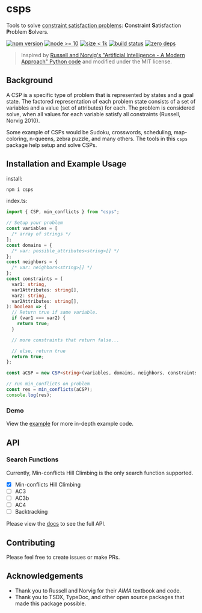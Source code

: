 # csps

Tools to solve [constraint satisfaction problems](https://en.wikipedia.org/wiki/Constraint_satisfaction_problem): **C**onstraint **S**atisfaction **P**roblem **S**olvers.

<a href="https://www.npmjs.com/package/csps"><img src="https://img.shields.io/npm/v/csps.svg" alt="npm version"></a>
<a href="" disabled><img src="https://img.shields.io/badge/node-%3E%3D10-blue.svg?cacheSeconds=2592000" alt="node >= 10"></a>
<a href="https://www.npmjs.com/package/csps"><img src="https://img.shields.io/bundlephobia/minzip/csps.svg" alt="size < 1k"></a>
<a href="https://github.com/charkour/csps"><img src="https://img.shields.io/github/workflow/status/charkour/csps/CI.svg" alt="build status"></a>
<a href="https://www.npmjs.com/package/csps"><img src="hhttps://img.shields.io/david/charkour/csps" alt="zero deps"></a>

> Inspired by [Russell and Norvig's "Artificial Intelligence - A Modern Approach" Python code](https://github.com/aimacode/aima-python) and modified under the MIT license.

## Background

A CSP is a specific type of problem that is represented by states and a goal state. The factored representation of each problem state consists of a set of variables and a value (set of attributes) for each. The problem is considered solve, when all values for each variable satisfy all constraints (Russell, Norvig 2010).

Some example of CSPs would be Sudoku, crosswords, scheduling, map-coloring, n-queens, zebra puzzle, and many others. The tools in this `csps` package help setup and solve CSPs.

## Installation and Example Usage

install:

```sh
npm i csps
```

index.ts:

```ts
import { CSP, min_conflicts } from "csps";

// Setup your problem
const variables = [
  /* array of strings */
];
const domains = {
  /* var: possible_attributes<string>[] */
};
const neighbors = {
  /* var: neighbors<string>[] */
};
const constraints = (
  var1: string,
  var1Attributes: string[],
  var2: string,
  var2Attributes: string[],
): boolean => {
  // Return true if same variable.
  if (var1 === var2) {
    return true;
  }

  // more constraints that return false...

  // else, return true
  return true;
};

const aCSP = new CSP<string>(variables, domains, neighbors, constraints);

// run min_conflicts on problem
const res = min_conflicts(aCSP);
console.log(res);
```

### Demo

View the [example](https://github.com/charkour/csps/tree/main/example) for more in-depth example code.

## API

### Search Functions

Currently, Min-conflicts Hill Climbing is the only search function supported.

- [x] Min-conflicts Hill Climbing
- [ ] AC3
- [ ] AC3b
- [ ] AC4
- [ ] Backtracking

Please view the [docs](https://charkour.github.io/csps/) to see the full API.

## Contributing

Please feel free to create issues or make PRs.

## Acknowledgements

- Thank you to Russell and Norvig for their _AIMA_ textbook and code.
- Thank you to TSDX, TypeDoc, and other open source packages that made this package possible.
